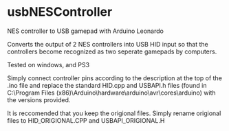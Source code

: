 # usbNESController
NES controller to USB gamepad with Arduino Leonardo

Converts the output of 2 NES controllers into USB HID input 
so that the controllers become recognized as two seperate gamepads by computers.

Tested on windows, and PS3

Simply connect controller pins according to the description at the top of the .ino file
and replace the standard HID.cpp and USBAPI.h files (found in C:\Program Files (x86)\Arduino\hardware\arduino\avr\cores\arduino) with the versions provided.

It is reccomended that you keep the origional files.
Simply rename origional files to HID_ORIGIONAL.CPP and USBAPI_ORIGIONAL.H

